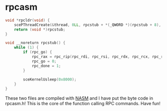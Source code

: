 #  rpcasm

```c
void *rpcldr(void) {
	scePThreadCreate(&thread, 0LL, rpcstub + *(_QWORD *)(rpcstub + 8), 0LL, 0LL);
	return (void *)rpcstub;
}
```

```c
void __noreturn rpcstub() {
	while (1) {
		if (rpc_go) {
			rpc_rax = rpc_rip(rpc_rdi, rpc_rsi, rpc_rdx, rpc_rcx, rpc_r8, rpc_r9);
			rpc_go = 0;
			rpc_done = 1;
		}
		
		sceKernelUsleep(0x8000);
	}
}
```

These two files are compiled with [NASM](http://www.nasm.us/) and I have put the byte code in rpcasm.h! This is the core of the function calling RPC commands. Have fun!
